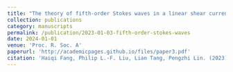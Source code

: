 ```yaml
---
title: "The theory of fifth-order Stokes waves in a linear shear current"
collection: publications
category: manuscripts
permalink: /publication/2023-01-03-fifth-order-stokes-waves
date: 2024-01-01
venue: 'Proc. R. Soc. A'
paperurl: 'http://academicpages.github.io/files/paper3.pdf'
citation: 'Haiqi Fang, Philip L.-F. Liu, Lian Tang, Pengzhi Lin. (2023). &quot;The theory of fifth-order Stokes waves in a linear shear current.&quot; <i>Proc. R. Soc. A</i>, 479: 20230565. [doi: 10.1098/rspa.2023.0565](https://doi.org/10.1098/rspa.2023.0565)'
---
```


